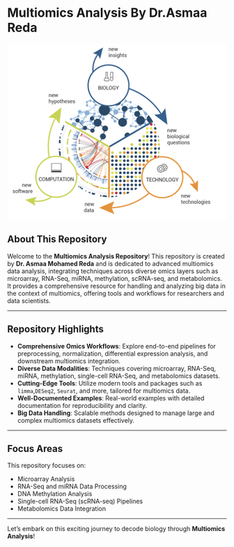 # Multiomics Analysis By Dr.Asmaa Reda

![Multiomics Analysis](Logo/Multiomics.png)

## About This Repository

Welcome to the **Multiomics Analysis Repository**! This repository is created by **Dr. Asmaa Mohamed Reda** and is dedicated to advanced multiomics data analysis, integrating techniques across diverse omics layers such as microarray, RNA-Seq, miRNA, methylation, scRNA-seq, and metabolomics. It provides a comprehensive resource for handling and analyzing big data in the context of multiomics, offering tools and workflows for researchers and data scientists.

---

## Repository Highlights

- **Comprehensive Omics Workflows**: Explore end-to-end pipelines for preprocessing, normalization, differential expression analysis, and downstream multiomics integration.
- **Diverse Data Modalities**: Techniques covering microarray, RNA-Seq, miRNA, methylation, single-cell RNA-Seq, and metabolomics datasets.
- **Cutting-Edge Tools**: Utilize modern tools and packages such as `limma`,`DESeq2`, `Seurat`, and more, tailored for multiomics data.
- **Well-Documented Examples**: Real-world examples with detailed documentation for reproducibility and clarity.
- **Big Data Handling**: Scalable methods designed to manage large and complex multiomics datasets effectively.

---

## Focus Areas

This repository focuses on:
- Microarray Analysis
- RNA-Seq and miRNA Data Processing
- DNA Methylation Analysis
- Single-cell RNA-Seq (scRNA-seq) Pipelines
- Metabolomics Data Integration

---

Let’s embark on this exciting journey to decode biology through **Multiomics Analysis**!
